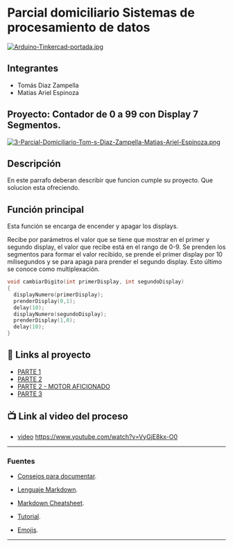 # Parcial domiciliario Sistemas de procesamiento de datos
[![Arduino-Tinkercad-portada.jpg](https://i.postimg.cc/Y0BGdzHs/Arduino-Tinkercad-portada.jpg)](https://postimg.cc/wyFjvJ3X)


## Integrantes 
- Tomás Diaz Zampella
- Matias Ariel Espinoza 


## Proyecto: Contador de 0 a 99 con Display 7 Segmentos.
[![3-Parcial-Domiciliario-Tom-s-Diaz-Zampella-Matias-Ariel-Espinoza.png](https://i.postimg.cc/mZ977tsn/3-Parcial-Domiciliario-Tom-s-Diaz-Zampella-Matias-Ariel-Espinoza.png)](https://postimg.cc/3WKyTrWj)


## Descripción
En este parrafo deberan describir que funcion cumple su proyecto. Que solucion esta ofreciendo.

## Función principal
Esta función se encarga de encender y apagar los displays.

Recibe por parámetros el valor que se tiene que mostrar en el primer y segundo display,
el valor que recibe está en el rango de 0-9. Se prenden los segmentos para formar el valor recibido,
se prende el primer display por 10 milisegundos y se para apaga para prender el segundo display.
Esto último se conoce como multiplexación.


~~~ C (lenguaje en el que esta escrito)
void cambiarDigito(int primerDisplay, int segundoDisplay)
{
  displayNumero(primerDisplay);
  prenderDisplay(0,1);
  delay(10);
  displayNumero(segundoDisplay);
  prenderDisplay(1,0);
  delay(10);
}
~~~

## :robot: Links al proyecto
- [PARTE 1]([https://www.tinkercad.com/things/aOYiibnDjWu](https://www.tinkercad.com/things/3eQHxpzXkG3-1-parcial-domiciliario-tomas-diaz-zampella-matias-ariel-espinoza/editel?sharecode=ypSkFAlVxz8CCWkG6LcxyhHqFCc8SA8E3nBFIqH_juo))
- [PARTE 2]([https://www.tinkercad.com/things/aOYiibnDjWu](https://www.tinkercad.com/things/idQBzp1n4vG-2-parcial-domiciliario-tomas-diaz-zampella-matias-ariel-espinoza/editel?sharecode=g2ZjkiPr0eq47HCZ0P13pLaRjIu89JchjH5iNrXDOg0))
- [PARTE 2 - MOTOR AFICIONADO]([https://www.tinkercad.com/things/aOYiibnDjWu](https://www.tinkercad.com/things/gtn53DXg2BA-motor-aficionado-2-parcial-domiciliario-matias-ariel-espinoza/editel?sharecode=VCqBtgo1uCyS3OyJ7Qv2V1KCP6h1yZ9XqhlZ7octDWY))
- [PARTE 3]([https://www.tinkercad.com/things/aOYiibnDjWu](https://www.tinkercad.com/things/3CbquSdnm1W-3-parcial-domiciliario-tomas-diaz-zampella-matias-ariel-espinoza/editel?sharecode=iCiOI8Y6yOOQxm8MKAIgOLWcLuSvbvYoXor7xEbxtDQ))
## :tv: Link al video del proceso
- [video](https://www.youtube.com/watch?v=VyGjE8kx-O0)
https://www.youtube.com/watch?v=VyGjE8kx-O0
---
### Fuentes
- [Consejos para documentar](https://www.sohamkamani.com/how-to-write-good-documentation/#architecture-documentation).

- [Lenguaje Markdown](https://markdown.es/sintaxis-markdown/#linkauto).

- [Markdown Cheatsheet](https://github.com/adam-p/markdown-here/wiki/Markdown-Cheatsheet).

- [Tutorial](https://www.youtube.com/watch?v=oxaH9CFpeEE).

- [Emojis](https://gist.github.com/rxaviers/7360908).

---


